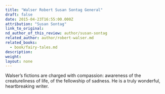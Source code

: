 ```yaml
---
title: "Walser Robert Susan Sontag General"
draft: false
date: 2015-04-23T16:55:00.000Z
attribution: "Susan Sontag"
link_to_original:
nd_author_of_this_review: author/susan-sontag
related_author: author/robert-walser.md
related_books:
  - book/fairy-tales.md
description:
weight:
layout: none
---
```

Walser’s fictions are charged with compassion: awareness of the creatureliness of life, of the fellowship of sadness. He is a truly wonderful, heartbreaking writer.

